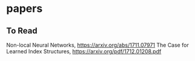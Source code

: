 # papers

## To Read

Non-local Neural Networks, https://arxiv.org/abs/1711.07971
The Case for Learned Index Structures,  https://arxiv.org/pdf/1712.01208.pdf
